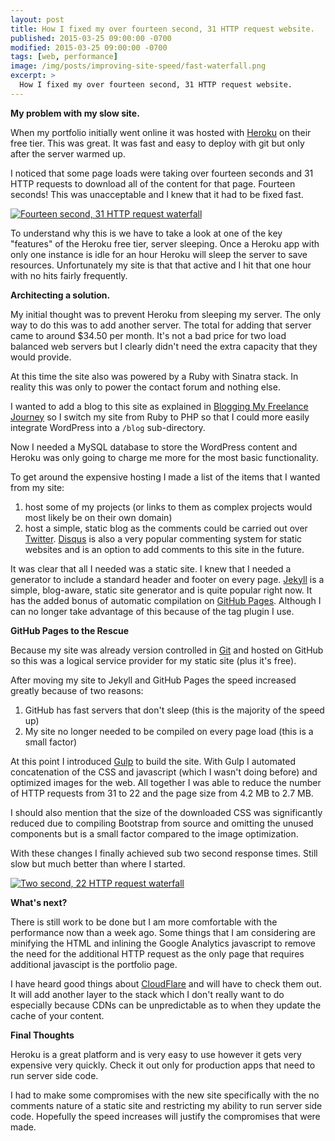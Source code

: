 ```yaml
---
layout: post
title: How I fixed my over fourteen second, 31 HTTP request website.
published: 2015-03-25 09:00:00 -0700
modified: 2015-03-25 09:00:00 -0700
tags: [web, performance]
image: /img/posts/improving-site-speed/fast-waterfall.png
excerpt: >
  How I fixed my over fourteen second, 31 HTTP request website.
---
```

**My problem with my slow site.**

When my portfolio initially went online it was hosted with [Heroku](http//www.heroku.com) on their free tier. This was great.  It was fast and easy to deploy with git but only after the server warmed up.

I noticed that some page loads were taking over fourteen seconds and 31 HTTP requests to download all of the content for that page. Fourteen seconds! This was unacceptable and I knew that it had to be fixed fast.

<a href="{{ site.url }}/img/posts/improving-site-speed/slow-waterfall.png"><img class="img-responsive" src="{{ site.url }}/img/posts/improving-site-speed/slow-waterfall.png" alt="Fourteen second, 31 HTTP request waterfall"/></a>

To understand why this is we have to take a look at one of the key "features" of the Heroku free tier, server sleeping. Once a Heroku app with only one instance is idle for an hour Heroku will sleep the server to save resources.  Unfortunately my site is that that active and I hit that one hour with no hits fairly frequently.

**Architecting a solution.**

My initial thought was to prevent Heroku from sleeping my server. The only way to do this was to add another server. The total for adding that server came to around $34.50 per month. It's not a bad price for two load balanced web servers but I clearly didn't need the extra capacity that they would provide.

At this time the site also was powered by a Ruby with Sinatra stack. In reality this was only to power the contact forum and nothing else.

I wanted to add a blog to this site as explained in [Blogging My Freelance Journey](http://www.rhysbower.com/2015/03/blogging-my-freelance-journey/) so I switch my site from Ruby to PHP so that I could more easily integrate WordPress into a `/blog` sub-directory.

Now I needed a MySQL database to store the WordPress content and Heroku was only going to charge me more for the most basic functionality.

To get around the expensive hosting I made a list of the items that I wanted from my site:

1. host some of my projects (or links to them as complex projects would most likely be on their own domain)
2. host a simple, static blog as the comments could be carried out over [Twitter](http://www.twitter.com/BowerRhys). [Disqus](https://disqus.com/) is also a very popular commenting system for static websites and is an option to add comments to this site in the future.

It was clear that all I needed was a static site. I knew that I needed a generator to include a standard header and footer on every page. [Jekyll](http://jekyllrb.com/) is a simple, blog-aware, static site generator and is quite popular right now. It has the added bonus of automatic compilation on [GitHub Pages](https://pages.github.com/). Although I can no longer take advantage of this because of the tag plugin I use.

**GitHub Pages to the Rescue**

Because my site was already version controlled in [Git](http://git-scm.com/) and hosted on GitHub so this was a logical service provider for my static site (plus it's free).

After moving my site to Jekyll and GitHub Pages the speed increased greatly because of two reasons:

1. GitHub has fast servers that don't sleep (this is the majority of the speed up)
2. My site no longer needed to be compiled on every page load (this is a small factor)

At this point I introduced [Gulp](http://gulpjs.com/) to build the site. With Gulp I automated concatenation of the CSS and javascript (which I wasn't doing before) and optimized images for the web. All together I was able to reduce the number of HTTP requests from 31 to 22 and the page size from 4.2 MB to 2.7 MB.

I should also mention that the size of the downloaded CSS was significantly reduced due to compiling Bootstrap from source and omitting the unused components but is a small factor compared to the image optimization.

With these changes I finally achieved sub two second response times. Still slow but much better than where I started.  

<a href="{{ site.url }}/img/posts/improving-site-speed/fast-waterfall.png"><img class="img-responsive" src="{{ site.url }}/img/posts/improving-site-speed/fast-waterfall.png" alt="Two second, 22 HTTP request waterfall"/></a>

**What's next?**

There is still work to be done but I am more comfortable with the performance now than a week ago. Some things that I am considering are minifying the HTML and inlining the Google Analytics javascript to remove the need for the additional HTTP request as the only page that requires additional javascipt is the portfolio page.

I have heard good things about [CloudFlare](http://www.cloudflare.com/) and will have to check them out. It will add another layer to the stack which I don't really want to do especially because CDNs can be unpredictable as to when they update the cache of your content.

**Final Thoughts**

Heroku is a great platform and is very easy to use however it gets very expensive very quickly. Check it out only for production apps that need to run server side code.

I had to make some compromises with the new site specifically with the no comments nature of a static site and restricting my ability to run server side code. Hopefully the speed increases will justify the compromises that were made.